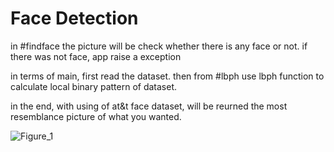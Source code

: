 # Face Detection

in #findface the picture will be check whether there is any face or not.
if there was not face, app raise a exception

in terms of main, first read the dataset. 
then from #lbph use lbph function to calculate local binary pattern of dataset.

in the end, with using of at&t face dataset, will be reurned the most resemblance picture of what you wanted.

![Figure_1](https://github.com/sarEbrahimi/face-detection/assets/94298181/858f9178-394a-4b02-86fc-263da46b70c0)
